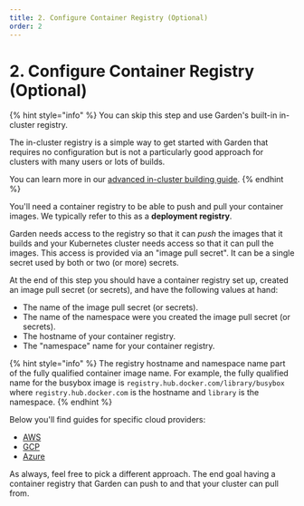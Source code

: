 ```yaml
---
title: 2. Configure Container Registry (Optional)
order: 2
---
```


# 2. Configure Container Registry (Optional)

{% hint style="info" %}
You can skip this step and use Garden's built-in in-cluster registry.

The in-cluster registry is a simple way to get started with Garden that requires no configuration but is not a particularly good approach for clusters with many users or lots of builds.

You can learn more in our [advanced in-cluster building guide](https://docs.garden.io/kubernetes-plugins/advanced/in-cluster-building).
{% endhint %}

You'll need a container registry to be able to push and pull your container images. We typically refer to this as a **deployment registry**.

Garden needs access to the registry so that it can _push_ the images that it builds and your Kubernetes cluster needs access so that it can pull the images. This access is provided via an "image pull secret". It can be a single secret used by both or two (or more) secrets.

At the end of this step you should have a container registry set up, created an image pull secret (or secrets), and have the following values at hand:

* The name of the image pull secret (or secrets).
* The name of the namespace were you created the image pull secret (or secrets).
* The hostname of your container registry.
* The "namespace" name for your container registry.

{% hint style="info" %}
The registry hostname and namespace name part of the fully qualified container image name. For example, the fully qualified name for the busybox image is `registry.hub.docker.com/library/busybox` where `registry.hub.docker.com` is the hostname and `library` is the namespace.
{% endhint %}

Below you'll find guides for specific cloud providers:

* [AWS](./aws.md)
* [GCP](./gcp.md)
* [Azure](./azure.md)

As always, feel free to pick a different approach. The end goal having a container registry that Garden can push to and that your cluster can pull from.


